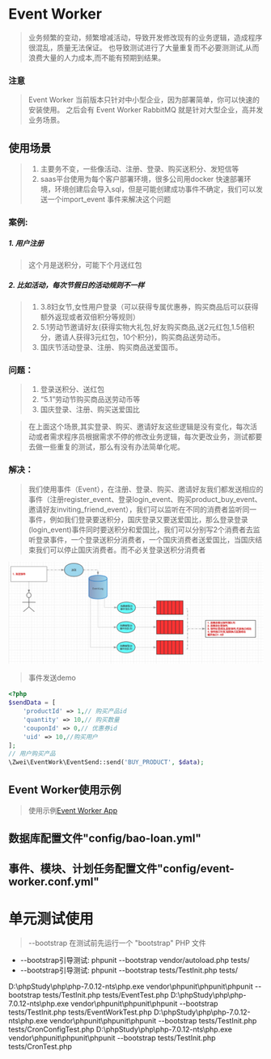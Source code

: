 # Event Worker

> 业务频繁的变动，频繁增减活动，导致开发修改现有的业务逻辑，造成程序很混乱，质量无法保证。
也导致测试进行了大量重复而不必要测测试,从而浪费大量的人力成本,而不能有预期到结果。

### 注意
> Event Worker 当前版本只针对中小型企业，因为部署简单，你可以快速的安装使用。
> 之后会有 Event Worker RabbitMQ 就是针对大型企业，高并发业务场景。

## 使用场景 
> 1. 主要务不变，一些像活动、注册、登录、购买送积分、发短信等
> 2. saas平台使用为每个客户部署环境，很多公司用docker 快速部署环境，环境创建后会导入sql，但是可能创建成功事件不确定，我们可以发送一个import_event
事件来解决这个问题

### 案例:

##### 1. 用户注册
> 这个月是送积分，可能下个月送红包

##### 2. 比如活动，每次节假日的活动规则不一样
> 1. 3.8妇女节,女性用户登录（可以获得专属优惠券，购买商品后可以获得额外返现或者双倍积分等规则）
> 2. 5.1劳动节邀请好友(获得实物大礼包,好友购买商品,送2元红包,1.5倍积分，邀请人获得3元红包，10个积分)，购买商品送劳动币。
> 3. 国庆节活动登录、注册、购买商品送爱国币。

### 问题：
> 1. 登录送积分、送红包
> 2. “5.1”劳动节购买商品送劳动币等
> 3. 国庆登录、注册、购买送爱国比

> 在上面这个场景,其实登录、购买、邀请好友这些逻辑是没有变化，每次活动或者需求程序员根据需求不停的修改业务逻辑，每次更改业务，测试都要去做一些重复的测试，那么有没有办法简单化呢。

### 解决：
> 我们使用事件（Event），在注册、登录、购买、邀请好友我们都发送相应的事件（注册register_event、登录login_event、购买product_buy_event、邀请好友inviting_friend_event），我们可以监听在不同的消费者监听同一事件，例如我们登录要送积分，国庆登录又要送爱国比，那么登录登录(login_event)事件同时要送积分和爱国比，我们可以分别写2个消费者去监听登录事件，一个登录送积分消费者，一个国庆消费者送爱国比，当国庆结束我们可以停止国庆消费者。而不必关登录送积分消费者




![版本1流程图](dev/images/1.x/1.x-flow-diagram.png)


> 事件发送demo
```php
<?php
$sendData = [
    'productId' => 1,// 购买产品id
    'quantity' => 10,// 购买数量
    'couponId' => 0,// 优惠券id
    'uid' => 10,//购买用户
]; 
// 用户购买产品
\Zwei\EventWork\EventSend::send('BUY_PRODUCT', $data);
```

## Event Worker使用示例
> 使用示例[Event Worker App](https://github.com/qq1060656096/event-worker-app/tree/develop)

## 数据库配置文件"config/bao-loan.yml"

## 事件、模块、计划任务配置文件"config/event-worker.conf.yml"

# 单元测试使用

> --bootstrap 在测试前先运行一个 "bootstrap" PHP 文件
- --bootstrap引导测试: phpunit --bootstrap vendor/autoload.php tests/
- --bootstrap引导测试: phpunit --bootstrap tests/TestInit.php tests/

D:\phpStudy\php\php-7.0.12-nts\php.exe vendor\phpunit\phpunit\phpunit --bootstrap tests/TestInit.php tests/EventTest.php
D:\phpStudy\php\php-7.0.12-nts\php.exe vendor\phpunit\phpunit\phpunit --bootstrap tests/TestInit.php tests/EventWorkTest.php
D:\phpStudy\php\php-7.0.12-nts\php.exe vendor\phpunit\phpunit\phpunit --bootstrap tests/TestInit.php tests/CronConfigTest.php
D:\phpStudy\php\php-7.0.12-nts\php.exe vendor\phpunit\phpunit\phpunit --bootstrap tests/TestInit.php tests/CronTest.php